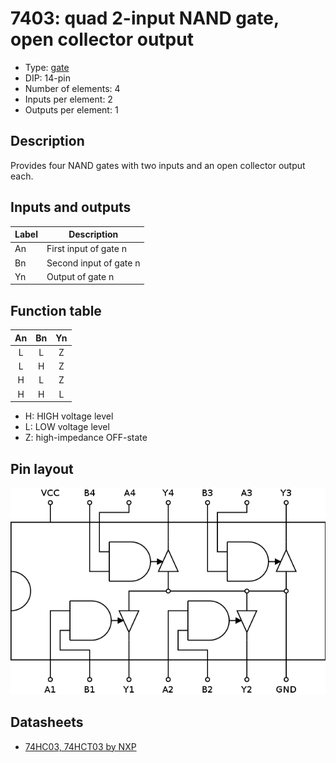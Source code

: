 # 7403: quad 2-input NAND gate, open collector output

- Type: [gate](gates.md)
- DIP: 14-pin
- Number of elements: 4
- Inputs per element: 2
- Outputs per element: 1

## Description

Provides four NAND gates with two inputs and an open collector output each.

## Inputs and outputs

| Label | Description            |
| ----- | ---------------------- |
| An    | First input of gate n  |
| Bn    | Second input of gate n |
| Yn    | Output of gate n       |

## Function table

| An  | Bn  | Yn  |
|:---:|:---:|:---:|
| L   | L   | Z   |
| L   | H   | Z   |
| H   | L   | Z   |
| H   | H   | L   |

- H: HIGH voltage level
- L: LOW voltage level
- Z: high-impedance OFF-state

## Pin layout

![](../dia/7403-dip.png)

## Datasheets

- [74HC03, 74HCT03 by NXP](http://www.nxp.com/documents/data_sheet/74HC_HCT03.pdf)
